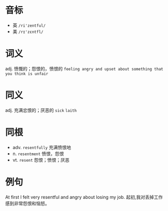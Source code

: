 # 音标

- 英 `/ri'zentful/`
- 美 `/rɪ'zɛntfl/`

# 词义

adj. 愤慨的；怨恨的，愤恨的
`feeling angry and upset about something that you think is unfair`

# 同义

adj. 充满忿恨的；厌恶的
`sick` `laith`

# 同根

- adv. `resentfully` 充满愤恨地
- n. `resentment` 愤恨，怨恨
- vt. `resent` 怨恨；愤恨；厌恶

# 例句

At first I felt very resentful and angry about losing my job.
起初,我对丢掉工作感到非常怨恨和恼怒。


